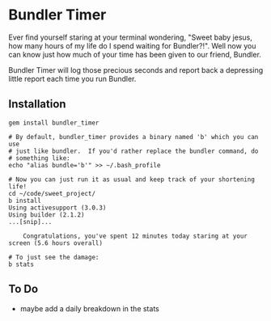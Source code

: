 Bundler Timer
=============
Ever find yourself staring at your terminal wondering, "Sweet baby jesus, how many hours of my life do I spend waiting for Bundler?!".
Well now you can know just how much of your time has been given to our friend, Bundler.

Bundler Timer will log those precious seconds and report back a depressing little report each time you run Bundler.

Installation
------------
    gem install bundler_timer

    # By default, bundler_timer provides a binary named 'b' which you can use
    # just like bundler.  If you'd rather replace the bundler command, do
    # something like:
    echo "alias bundle='b'" >> ~/.bash_profile

    # Now you can just run it as usual and keep track of your shortening life!
    cd ~/code/sweet_project/
    b install
    Using activesupport (3.0.3)
    Using builder (2.1.2)
    ...[snip]...

        Congratulations, you've spent 12 minutes today staring at your screen (5.6 hours overall)

    # To just see the damage:
    b stats


To Do
------
* maybe add a daily breakdown in the stats
